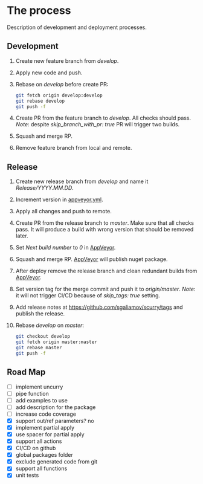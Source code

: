# The process

Description of development and deployment processes.

## Development

1. Create new feature branch from *develop*.
1. Apply new code and push.
1. Rebase on *develop* before create PR:

   ``` bash
   git fetch origin develop:develop
   git rebase develop
   git push -f
   ```

1. Create PR from the feature branch to *develop*. All checks should pass. *Note*: despite *skip_branch_with_pr: true* PR will trigger two builds.
1. Squash and merge RP.
1. Remove feature branch from local and remote.

## Release

1. Create new release branch from *develop* and name it *Release/YYYY.MM.DD*.
1. Increment version in [appveyor.yml](./appveyor.yml).
1. Apply all changes and push to remote.
1. Create PR from the release branch to *master*. Make sure that all checks pass. It will produce a build with wrong version that should be removed later.
1. Set *Next build number* to *0* in [AppVeyor](https://ci.appveyor.com/project/sgaliamov/scurry/settings).
1. Squash and merge RP. [AppVeyor](https://ci.appveyor.com/project/sgaliamov/scurry/deployments) will publish nuget package.
1. After deploy remove the release branch and clean redundant builds from [AppVeyor](https://ci.appveyor.com/project/sgaliamov/scurry/history).
1. Set version tag for the merge commit and push it to *origin/master*. *Note*: it will not trigger CI/CD because of *skip_tags: true* setting.
1. Add release notes at <https://github.com/sgaliamov/scurry/tags> and publish the release.
1. Rebase *develop* on *master*:

   ``` bash
   git checkout develop
   git fetch origin master:master
   git rebase master
   git push -f
   ```

## Road Map

- [ ] implement uncurry
- [ ] pipe function
- [ ] add examples to use
- [ ] add description for the package
- [ ] increase code coverage
- [x] support out/ref parameters? no
- [x] implement partial apply
- [x] use spacer for partial apply
- [x] support all actions
- [x] CI/CD on github
- [x] global packages folder
- [x] exclude generated code from git
- [x] support all functions
- [x] unit tests